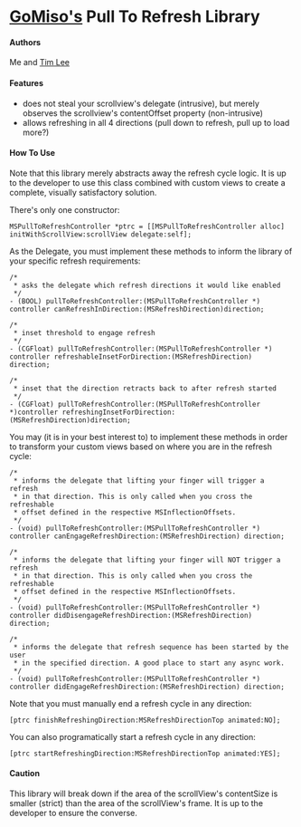 # [GoMiso's](http://gomiso.com) Pull To Refresh Library

#### Authors
Me and [Tim Lee](https://github.com/timothy1ee)

#### Features
* does not steal your scrollview's delegate (intrusive), but merely observes the scrollview's contentOffset property (non-intrusive)
* allows refreshing in all 4 directions (pull down to refresh, pull up to load more?)

#### How To Use
Note that this library merely abstracts away the refresh cycle logic. It is up to the developer to use this class combined with custom views to create a complete, visually satisfactory solution.

There's only one constructor:

	MSPullToRefreshController *ptrc = [[MSPullToRefreshController alloc] initWithScrollView:scrollView delegate:self];

As the Delegate, you must implement these methods to inform the library of your specific refresh requirements:
	
	/*
	 * asks the delegate which refresh directions it would like enabled
	 */
	- (BOOL) pullToRefreshController:(MSPullToRefreshController *) controller canRefreshInDirection:(MSRefreshDirection)direction;

	/*
	 * inset threshold to engage refresh
	 */
	- (CGFloat) pullToRefreshController:(MSPullToRefreshController *) controller refreshableInsetForDirection:(MSRefreshDirection) direction;

	/*
	 * inset that the direction retracts back to after refresh started
	 */
	- (CGFloat) pullToRefreshController:(MSPullToRefreshController *)controller refreshingInsetForDirection:(MSRefreshDirection)direction;

You may (it is in your best interest to) to implement these methods in order to transform your custom views based on where you are in the refresh cycle:

	/*
	 * informs the delegate that lifting your finger will trigger a refresh
	 * in that direction. This is only called when you cross the refreshable
	 * offset defined in the respective MSInflectionOffsets.
	 */
	- (void) pullToRefreshController:(MSPullToRefreshController *) controller canEngageRefreshDirection:(MSRefreshDirection) direction;

	/*
	 * informs the delegate that lifting your finger will NOT trigger a refresh
	 * in that direction. This is only called when you cross the refreshable
	 * offset defined in the respective MSInflectionOffsets.
	 */
	- (void) pullToRefreshController:(MSPullToRefreshController *) controller didDisengageRefreshDirection:(MSRefreshDirection) direction;

	/*
	 * informs the delegate that refresh sequence has been started by the user
	 * in the specified direction. A good place to start any async work.
	 */
	- (void) pullToRefreshController:(MSPullToRefreshController *) controller didEngageRefreshDirection:(MSRefreshDirection) direction;

Note that you must manually end a refresh cycle in any direction:

	[ptrc finishRefreshingDirection:MSRefreshDirectionTop animated:NO];

You can also programatically start a refresh cycle in any direction:

	[ptrc startRefreshingDirection:MSRefreshDirectionTop animated:YES];

#### Caution

This library will break down if the area of the scrollView's contentSize is smaller (strict) than the area of the scrollView's frame. It is up to the developer to ensure the converse.